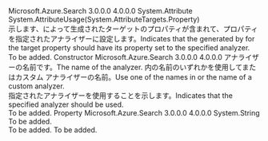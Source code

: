 <Type Name="AnalyzerAttribute" FullName="Microsoft.Azure.Search.AnalyzerAttribute">
  <TypeSignature Language="C#" Value="public class AnalyzerAttribute : Attribute" />
  <TypeSignature Language="ILAsm" Value=".class public auto ansi beforefieldinit AnalyzerAttribute extends System.Attribute" />
  <TypeSignature Language="DocId" Value="T:Microsoft.Azure.Search.AnalyzerAttribute" />
  <TypeSignature Language="VB.NET" Value="Public Class AnalyzerAttribute&#xA;Inherits Attribute" />
  <TypeSignature Language="F#" Value="type AnalyzerAttribute = class&#xA;    inherit Attribute" />
  <AssemblyInfo>
    <AssemblyName>Microsoft.Azure.Search</AssemblyName>
    <AssemblyVersion>3.0.0.0</AssemblyVersion>
    <AssemblyVersion>4.0.0.0</AssemblyVersion>
  </AssemblyInfo>
  <Base>
    <BaseTypeName>System.Attribute</BaseTypeName>
  </Base>
  <Interfaces />
  <Attributes>
    <Attribute>
      <AttributeName>System.AttributeUsage(System.AttributeTargets.Property)</AttributeName>
    </Attribute>
  </Attributes>
  <Docs>
    <summary>
            <span data-ttu-id="afb9b-101">示します、<see cref="T:Microsoft.Azure.Search.Models.Field" />によって生成された<see cref="T:Microsoft.Azure.Search.FieldBuilder" />ターゲットのプロパティが含まれて、<see cref="P:Microsoft.Azure.Search.Models.Field.Analyzer" />プロパティを指定されたアナライザーに設定します。</span><span class="sxs-lookup"><span data-stu-id="afb9b-101">Indicates that the <see cref="T:Microsoft.Azure.Search.Models.Field" /> generated by <see cref="T:Microsoft.Azure.Search.FieldBuilder" /> for the target property should have its <see cref="P:Microsoft.Azure.Search.Models.Field.Analyzer" /> property set to the specified analyzer.</span></span>
            </summary>
    <remarks>To be added.</remarks>
  </Docs>
  <Members>
    <Member MemberName=".ctor">
      <MemberSignature Language="C#" Value="public AnalyzerAttribute (string analyzerName);" />
      <MemberSignature Language="ILAsm" Value=".method public hidebysig specialname rtspecialname instance void .ctor(string analyzerName) cil managed" />
      <MemberSignature Language="DocId" Value="M:Microsoft.Azure.Search.AnalyzerAttribute.#ctor(System.String)" />
      <MemberSignature Language="VB.NET" Value="Public Sub New (analyzerName As String)" />
      <MemberSignature Language="F#" Value="new Microsoft.Azure.Search.AnalyzerAttribute : string -&gt; Microsoft.Azure.Search.AnalyzerAttribute" Usage="new Microsoft.Azure.Search.AnalyzerAttribute analyzerName" />
      <MemberType>Constructor</MemberType>
      <AssemblyInfo>
        <AssemblyName>Microsoft.Azure.Search</AssemblyName>
        <AssemblyVersion>3.0.0.0</AssemblyVersion>
        <AssemblyVersion>4.0.0.0</AssemblyVersion>
      </AssemblyInfo>
      <Parameters>
        <Parameter Name="analyzerName" Type="System.String" />
      </Parameters>
      <Docs>
        <param name="analyzerName">
            <span data-ttu-id="afb9b-102">アナライザーの名前です。</span><span class="sxs-lookup"><span data-stu-id="afb9b-102">The name of the analyzer.</span></span> <span data-ttu-id="afb9b-103">内の名前のいずれかを使用して<see cref="T:Microsoft.Azure.Search.Models.AnalyzerName.AsString" />またはカスタム アナライザーの名前。</span><span class="sxs-lookup"><span data-stu-id="afb9b-103">Use one of the names in <see cref="T:Microsoft.Azure.Search.Models.AnalyzerName.AsString" /> or the name of a custom analyzer.</span></span>
            </param>
        <summary>
            <span data-ttu-id="afb9b-104">指定されたアナライザーを使用することを示します。</span><span class="sxs-lookup"><span data-stu-id="afb9b-104">Indicates that the specified analyzer should be used.</span></span>
            </summary>
        <remarks>To be added.</remarks>
      </Docs>
    </Member>
    <Member MemberName="Name">
      <MemberSignature Language="C#" Value="public string Name { get; }" />
      <MemberSignature Language="ILAsm" Value=".property instance string Name" />
      <MemberSignature Language="DocId" Value="P:Microsoft.Azure.Search.AnalyzerAttribute.Name" />
      <MemberSignature Language="VB.NET" Value="Public ReadOnly Property Name As String" />
      <MemberSignature Language="F#" Value="member this.Name : string" Usage="Microsoft.Azure.Search.AnalyzerAttribute.Name" />
      <MemberType>Property</MemberType>
      <AssemblyInfo>
        <AssemblyName>Microsoft.Azure.Search</AssemblyName>
        <AssemblyVersion>3.0.0.0</AssemblyVersion>
        <AssemblyVersion>4.0.0.0</AssemblyVersion>
      </AssemblyInfo>
      <ReturnValue>
        <ReturnType>System.String</ReturnType>
      </ReturnValue>
      <Docs>
        <summary>To be added.</summary>
        <value>To be added.</value>
        <remarks>To be added.</remarks>
      </Docs>
    </Member>
  </Members>
</Type>